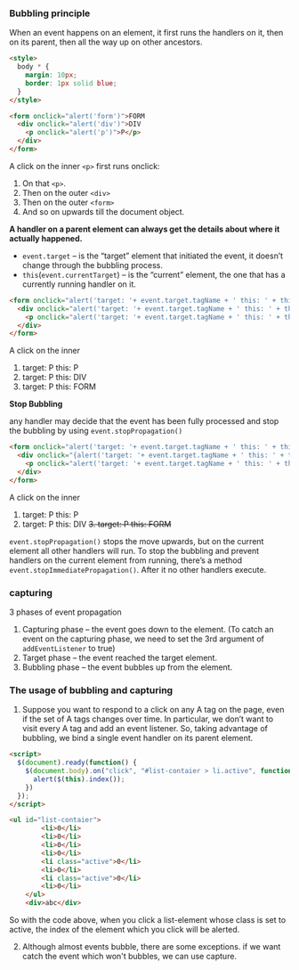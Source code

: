 ### Bubbling principle

When an event happens on an element, it first runs the handlers on it, then on its parent, then all the way up on other ancestors.

```html
<style>
  body * {
    margin: 10px;
    border: 1px solid blue;
  }
</style>

<form onclick="alert('form')">FORM
  <div onclick="alert('div')">DIV
    <p onclick="alert('p')">P</p>
  </div>
</form>
```
A click on the inner `<p>` first runs onclick:

1. On that `<p>`.
2. Then on the outer `<div>`
3. Then on the outer `<form>`
4. And so on upwards till the document object.

**A handler on a parent element can always get the details about where it actually happened.**

+ `event.target` – is the “target” element that initiated the event, it doesn’t change through the bubbling process.
+ `this`(`event.currentTarget`) – is the “current” element, the one that has a currently running handler on it.

```HTML
<form onclick="alert('target: '+ event.target.tagName + ' this: ' + this.tagName)">FORM
  <div onclick="alert('target: '+ event.target.tagName + ' this: ' + this.tagName)">DIV
    <p onclick="alert('target: '+ event.target.tagName + ' this: ' + this.tagName)">P</p>
  </div>
</form>
```

A click on the inner <p>
1. target: P this: P
2. target: P this: DIV
3. target: P this: FORM

**Stop Bubbling**

any handler may decide that the event has been fully processed and stop the bubbling by using `event.stopPropagation()`

```HTML
<form onclick="alert('target: '+ event.target.tagName + ' this: ' + this.tagName)">FORM
  <div onclick="{alert('target: '+ event.target.tagName + ' this: ' + this.tagName);event.stopPropagation()}">DIV
    <p onclick="alert('target: '+ event.target.tagName + ' this: ' + this.tagName)">P</p>
  </div>
</form>
```

A click on the inner <p>
1. target: P this: P
2. target: P this: DIV
<del>3. target: P this: FORM

`event.stopPropagation()` stops the move upwards, but on the current element all other handlers will run.
To stop the bubbling and prevent handlers on the current element from running, there’s a method `event.stopImmediatePropagation()`. After it no other handlers execute.

### capturing

3 phases of event propagation

1. Capturing phase – the event goes down to the element. (To catch an event on the capturing phase, we need to set the 3rd argument of `addEventListener` to true)
2. Target phase – the event reached the target element.
3. Bubbling phase – the event bubbles up from the element.


### The usage of bubbling and capturing
1. Suppose you want to respond to a click on any A tag on the page, even if the set of A tags changes over time. In particular, we don’t want to visit every A tag and add an event listener.
So, taking advantage of bubbling, we bind a single event handler on its parent element.

```HTML
<script>
  $(document).ready(function() {
    $(document.body).on("click", "#list-contaier > li.active", function() {
      alert($(this).index());
    })
  });
</script>

<ul id="list-contaier">
		<li>0</li>
		<li>0</li>
		<li>0</li>
		<li>0</li>
		<li class="active">0</li>
		<li>0</li>
		<li class="active">0</li>
		<li>0</li>
	</ul>
	<div>abc</div>
```

So with the code above, when you click a list-element whose class is set to active, the index of the element which you click will be alerted.

2. Although almost events bubble, there are some exceptions.
if we want catch the event which won't bubbles, we can use capture.


